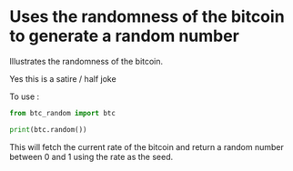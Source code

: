 # Uses the randomness of the bitcoin to generate a random number

Illustrates the randomness of the bitcoin. 

Yes this is a satire / half joke

To use : 
```py
from btc_random import btc

print(btc.random())
```

This will fetch the current rate of the bitcoin and return a random number between 0 and 1 using the rate as the seed.